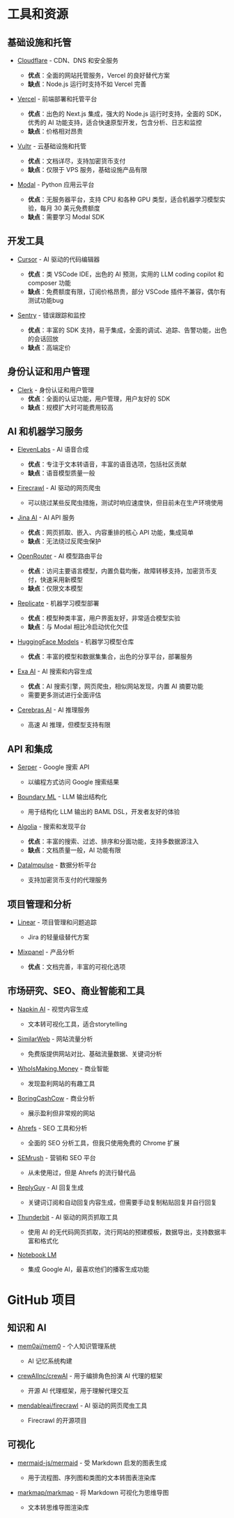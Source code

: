 # 工具和资源

## 基础设施和托管
- [Cloudflare](https://www.cloudflare.com/) - CDN、DNS 和安全服务
  - **优点**：全面的网站托管服务，Vercel 的良好替代方案
  - **缺点**：Node.js 运行时支持不如 Vercel 完善

- [Vercel](https://vercel.com/) - 前端部署和托管平台
  - **优点**：出色的 Next.js 集成，强大的 Node.js 运行时支持，全面的 SDK，优秀的 AI 功能支持，适合快速原型开发，包含分析、日志和监控
  - **缺点**：价格相对昂贵

- [Vultr](https://vultr.com/) - 云基础设施和托管
  - **优点**：文档详尽，支持加密货币支付
  - **缺点**：仅限于 VPS 服务，基础设施产品有限

- [Modal](https://modal.com/) - Python 应用云平台
  - **优点**：无服务器平台，支持 CPU 和各种 GPU 类型，适合机器学习模型实验，每月 30 美元免费额度
  - **缺点**：需要学习 Modal SDK

## 开发工具
- [Cursor](https://cursor.com/) - AI 驱动的代码编辑器
  - **优点**：类 VSCode IDE，出色的 AI 预测，实用的 LLM coding copilot 和 composer 功能
  - **缺点**：免费额度有限，订阅价格昂贵，部分 VSCode 插件不兼容，偶尔有测试功能bug

- [Sentry](https://sentry.io/) - 错误跟踪和监控
  - **优点**：丰富的 SDK 支持，易于集成，全面的调试、追踪、告警功能，出色的会话回放
  - **缺点**：高端定价

## 身份认证和用户管理
- [Clerk](https://clerk.com/) - 身份认证和用户管理
  - **优点**：全面的认证功能，用户管理，用户友好的 SDK
  - **缺点**：规模扩大时可能费用较高

## AI 和机器学习服务
- [ElevenLabs](https://elevenlabs.io/) - AI 语音合成
  - **优点**：专注于文本转语音，丰富的语音选项，包括社区贡献
  - **缺点**：语音模型质量一般

- [Firecrawl](https://www.firecrawl.dev/) - AI 驱动的网页爬虫
  - 可以绕过某些反爬虫措施，测试时响应速度快，但目前未在生产环境使用

- [Jina AI](https://jina.ai/) - AI API 服务
  - **优点**：网页抓取、嵌入、内容重排的核心 API 功能，集成简单
  - **缺点**：无法绕过反爬虫保护

- [OpenRouter](https://openrouter.ai/) - AI 模型路由平台
  - **优点**：访问主要语言模型，内置负载均衡，故障转移支持，加密货币支付，快速采用新模型
  - **缺点**：仅限文本模型

- [Replicate](https://replicate.com/) - 机器学习模型部署
  - **优点**：模型种类丰富，用户界面友好，非常适合模型实验
  - **缺点**：与 Modal 相比冷启动优化欠佳

- [HuggingFace Models](https://huggingface.co/models) - 机器学习模型仓库
  - **优点**：丰富的模型和数据集集合，出色的分享平台，部署服务

- [Exa AI](https://exa.ai/) - AI 搜索和内容生成
  - **优点**：AI 搜索引擎，网页爬虫，相似网站发现，内置 AI 摘要功能
  - 需要更多测试进行全面评估

- [Cerebras AI](https://cerebras.ai/) - AI 推理服务
  - 高速 AI 推理，但模型支持有限

## API 和集成
- [Serper](https://serper.dev/) - Google 搜索 API
  - 以编程方式访问 Google 搜索结果

- [Boundary ML](https://www.boundaryml.com/) - LLM 输出结构化
  - 用于结构化 LLM 输出的 BAML DSL，开发者友好的体验

- [Algolia](https://algolia.com/) - 搜索和发现平台
  - **优点**：丰富的搜索、过滤、排序和分面功能，支持多数据源注入
  - **缺点**：文档质量一般，AI 功能有限

- [DataImpulse](https://dataimpulse.com/) - 数据分析平台
  - 支持加密货币支付的代理服务

## 项目管理和分析
- [Linear](https://linear.app/) - 项目管理和问题追踪
  - Jira 的轻量级替代方案

- [Mixpanel](https://mixpanel.com/) - 产品分析
  - **优点**：文档完善，丰富的可视化选项

## 市场研究、SEO、商业智能和工具
- [Napkin AI](https://napkin.ai/) - 视觉内容生成
  - 文本转可视化工具，适合storytelling

- [SimilarWeb](https://www.similarweb.com/) - 网站流量分析
  - 免费版提供网站对比、基础流量数据、关键词分析

- [WhoIsMaking.Money](https://whoismaking.money/) - 商业智能
  - 发现盈利网站的有趣工具

- [BoringCashCow](https://boringcashcow.com/) - 商业分析
  - 展示盈利但非常规的网站

- [Ahrefs](https://www.ahrefs.com/) - SEO 工具和分析
  - 全面的 SEO 分析工具，但我只使用免费的 Chrome 扩展

- [SEMrush](https://www.semrush.com/) - 营销和 SEO 平台
  - 从未使用过，但是 Ahrefs 的流行替代品

- [ReplyGuy](https://replyguy.com/) - AI 回复生成
  - 关键词订阅和自动回复内容生成，但需要手动复制粘贴回复并自行回复

- [Thunderbit](https://thunderbit.com/) - AI 驱动的网页抓取工具
  - 使用 AI 的无代码网页抓取，流行网站的预建模板，数据导出，支持数据丰富和格式化

- [Notebook LM](https://notebooklm.google.com/)
  - 集成 Google AI，最喜欢他们的播客生成功能

# GitHub 项目
## 知识和 AI
- [mem0ai/mem0](https://github.com/mem0ai/mem0) - 个人知识管理系统
  - AI 记忆系统构建

- [crewAIInc/crewAI](https://github.com/crewAIInc/crewAI) - 用于编排角色扮演 AI 代理的框架
  - 开源 AI 代理框架，用于理解代理交互

- [mendableai/firecrawl](https://github.com/mendableai/firecrawl) - AI 驱动的网页爬虫工具
  - Firecrawl 的开源项目

## 可视化
- [mermaid-js/mermaid](https://github.com/mermaid-js/mermaid) - 受 Markdown 启发的图表生成
  - 用于流程图、序列图和类图的文本转图表渲染库

- [markmap/markmap](https://github.com/markmap/markmap) - 将 Markdown 可视化为思维导图
  - 文本转思维导图渲染库